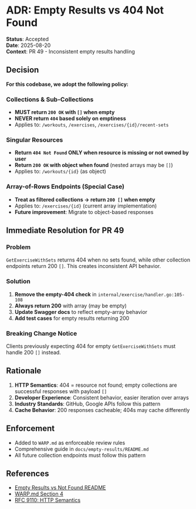 # ADR: Empty Results vs 404 Not Found

**Status**: Accepted  
**Date**: 2025-08-20  
**Context**: PR 49 - Inconsistent empty results handling  

## Decision

**For this codebase, we adopt the following policy:**

### Collections & Sub-Collections
- **MUST return `200 OK` with `[]` when empty**
- **NEVER return `404` based solely on emptiness**
- Applies to: `/workouts`, `/exercises`, `/exercises/{id}/recent-sets`

### Singular Resources
- **Return `404 Not Found` ONLY when resource is missing or not owned by user**
- **Return `200 OK` with object when found** (nested arrays may be `[]`)
- Applies to: `/workouts/{id}` (as object)

### Array-of-Rows Endpoints (Special Case)
- **Treat as filtered collections → return `200 []` when empty**
- Applies to: `/exercises/{id}` (current array implementation)
- **Future improvement**: Migrate to object-based responses

## Immediate Resolution for PR 49

### Problem
`GetExerciseWithSets` returns 404 when no sets found, while other collection endpoints return 200 `[]`. This creates inconsistent API behavior.

### Solution
1. **Remove the empty-404 check** in `internal/exercise/handler.go:105-108`
2. **Always return 200** with array (may be empty)
3. **Update Swagger docs** to reflect empty-array behavior
4. **Add test cases** for empty results returning 200

### Breaking Change Notice
Clients previously expecting 404 for empty `GetExerciseWithSets` must handle 200 `[]` instead.

## Rationale

1. **HTTP Semantics**: 404 = resource not found; empty collections are successful responses with payload `[]`
2. **Developer Experience**: Consistent behavior, easier iteration over arrays
3. **Industry Standards**: GitHub, Google APIs follow this pattern
4. **Cache Behavior**: 200 responses cacheable; 404s may cache differently

## Enforcement

- Added to `WARP.md` as enforceable review rules
- Comprehensive guide in `docs/empty-results/README.md`
- All future collection endpoints must follow this pattern

## References

- [Empty Results vs Not Found README](./README.md)
- [WARP.md Section 4](../../WARP.md#4-empty-results-handling---be-consistent)
- [RFC 9110: HTTP Semantics](https://tools.ietf.org/rfc/rfc9110.txt)
